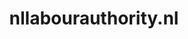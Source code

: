 ---
layout: post
title:  "nllabourauthority.nl"
internal_url:  "/dutchgov/nllabourauthority.nl.html"
subdomains_count: 4
all_subdomains_count: 4
urls_count: 4
ssl_rank: 0
http_rank: 70
url_link: /data/nllabourauthority.nl/urls.txt
all_subdomains_link: /data/nllabourauthority.nl/all_subdomains.txt
subdomains_link: /data/nllabourauthority.nl/subdomains.txt
categories: dutchgov
---